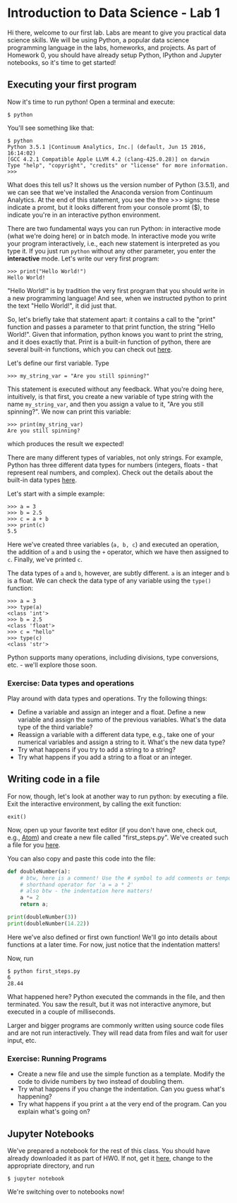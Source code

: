 # Introduction to Data Science - Lab 1

Hi there, welcome to our first lab. Labs are meant to give you practical data science skills. We will be using Python, a popular data science programming language in the labs, homeworks, and projects. As part of Homework 0, you should have already setup Python, IPython and Jupyter notebooks, so it's time to get started!

## Executing your first program

Now it's time to run python! Open a terminal and execute:

```
$ python
```

You'll see something like that:

```
$ python
Python 3.5.1 |Continuum Analytics, Inc.| (default, Jun 15 2016, 16:14:02)
[GCC 4.2.1 Compatible Apple LLVM 4.2 (clang-425.0.28)] on darwin
Type "help", "copyright", "credits" or "license" for more information.
>>>
```
What does this tell us? It shows us the version number of Python (3.5.1), and we can see that we've installed the Anaconda version from Continuum Analytics. At the end of this statement, you see the thre >>> signs: these indicate a promt, but it looks different from your console promt ($), to indicate you're in an interactive python environment.

There are two fundamental ways you can run Python: in interactive mode (what we're doing here) or in batch mode. In interactive mode you write your program interactively, i.e., each new statement is interpreted as you type it. If you just run ```python``` without any other parameter, you enter the **interactive** mode. Let's write our very first program:

```
>>> print("Hello World!")
Hello World!
```

"Hello World!" is by tradition the very first program that you should write in a new programming language! And see, when we instructed python to print the text "Hello World!", it did just that.

So, let's briefly take that statement apart: it contains a call to the "print" function and passes a parameter to that print function, the string "Hello World!". Given that information, python knows you want to print the string, and it does exactly that.
Print is a built-in function of python, there are several built-in functions, which you can check out [here](https://docs.python.org/3/library/functions.html).

Let's define our first variable. Type

```
>>> my_string_var = "Are you still spinning?"
```

This statement is executed without any feedback. What you're doing here, intuitively, is that first, you create a new variable of type string with the name ```my_string_var```, and then you assign a value to it, "Are you still spinning?". We now can print this variable:

```
>>> print(my_string_var)
Are you still spinning?
```

which produces the result we expected!

There are many different types of variables, not only strings. For example, Python has three different data types for numbers (integers, floats - that represent real numbers, and complex). Check out the details about the built-in data types [here](https://docs.python.org/3/library/stdtypes.html).

Let's start with a simple example:

```
>>> a = 3
>>> b = 2.5
>>> c = a + b
>>> print(c)
5.5
```

Here we've created three variables (`a, b, c`) and executed an operation, the addition of `a` and `b` using the `+` operator, which we have then assigned to `c`. Finally, we've printed `c`.

The data types of `a` and `b`, however, are subtly different. `a` is an integer and `b` is a float. We can check the data type of any variable using the `type()` function:

```
>>> a = 3
>>> type(a)
<class 'int'>
>>> b = 2.5
<class 'float'>
>>> c = "hello"
>>> type(c)
<class 'str'>
```

Python supports many operations, including divisions, type conversions, etc. - we'll explore those soon.

### Exercise: Data types and operations

Play around with data types and operations. Try the following things:

 * Define a variable and assign an integer and a float. Define a new variable and assign the sumo of the previous variables. What's the data type of the third variable?
 * Reassign a variable with a different data type, e.g., take one of your numerical variables and assign a string to it. What's the new data type?
 * Try what happens if you try to add a string to a string?
 * Try what happens if you add a string to a float or an integer.


## Writing code in a file

For now, though, let's look at another way to run python: by executing a file. Exit the interactive environment, by calling the exit function:

```
exit()
```

Now, open up your favorite text editor (if you don't have one, check out, e.g., [Atom](https://atom.io/)) and create a new file called "first_steps.py". We've created such a file for you [here](first_steps.py).

You can also copy and paste this code into the file:

```python
def doubleNumber(a):
    # btw, here is a comment! Use the # symbol to add comments or temporarily remove code
    # shorthand operator for 'a = a * 2'
    # also btw - the indentation here matters!
    a *= 2
    return a;

print(doubleNumber(3))
print(doubleNumber(14.22))
```

Here we've also defined or first own function! We'll go into details about functions at a later time. For now, just notice that the indentation matters!

Now, run

```
$ python first_steps.py
6
28.44
```

What happened here? Python executed the commands in the file, and then terminated. You saw the result, but it was not interactive anymore, but executed in a couple of milliseconds.

Larger and bigger programs are commonly written using source code files and are not run interactively. They will read data from files and wait for user input, etc.

### Exercise: Running Programs

 * Create a new file and use the simple function as a template. Modify the code to divide numbers by two instead of doubling them.
 * Try what happens if you change the indentation. Can you guess what's happening?
 * Try what happens if you print `a` at the very end of the program. Can you explain what's going on?


## Jupyter Notebooks
We've prepared a notebook for the rest of this class. You should have already downloaded it as part of HW0. If not, get it [here](lab-1-notebook.ipynb), change to the appropriate directory, and run

```
$ jupyter notebook
```

We're switching over to notebooks now!
